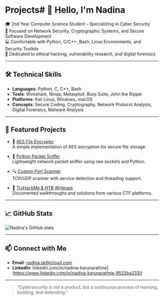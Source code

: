 # Projects# 👋 Hello, I'm Nadina

🎓 2nd Year Computer Science Student – Specializing in Cyber Security  
🔐 Focused on Network Security, Cryptographic Systems, and Secure Software Development  
💻 Comfortable with Python, C/C++, Bash, Linux Environments, and Security Toolkits  
🎯 Dedicated to ethical hacking, vulnerability research, and digital forensics

---

## 🛠️ Technical Skills

- **Languages**: Python, C, C++, Bash  
- **Tools**: Wireshark, Nmap, Metasploit, Burp Suite, John the Ripper  
- **Platforms**: Kali Linux, Windows, macOS  
- **Concepts**: Secure Coding, Cryptography, Network Protocol Analysis, Digital Forensics, Malware Analysis  

---

## 📂 Featured Projects

- 🔐 [AES File Encryptor](https://github.com/yourusername/aes-encryptor)  
  A simple implementation of AES encryption for secure file storage.  

- 📡 [Python Packet Sniffer](https://github.com/yourusername/packet-sniffer)  
  Lightweight network packet sniffer using raw sockets and Python.  

- 🔍 [Custom Port Scanner](https://github.com/yourusername/port-scanner)  
  TCP/UDP scanner with service detection and threading support.

- 🧠 [TryHackMe & HTB Writeups](https://github.com/yourusername/writeups)  
  Documented walkthroughs and solutions from various CTF platforms.

---

## 📈 GitHub Stats

![Nadina's GitHub stats](https://github-readme-stats.vercel.app/api?username=yourusername&show_icons=true&theme=radical)

---

## 📫 Connect with Me

- **Email**: nadina.sk@icloud.com
- **LinkedIn**: linkedin.com/in/nadina-karunarathne](https://www.linkedin.com/in/nadina-karunarathne-9522ba233/)
  

---

> “Cybersecurity is not a product, but a continuous process of learning, building, and defending.”
